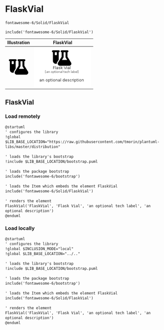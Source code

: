 # FlaskVial


```text
fontawesome-6/Solid/FlaskVial
```

```text
include('fontawesome-6/Solid/FlaskVial')
```



| Illustration | FlaskVial |
| :---: | :---: |
| ![illustration for Illustration](../../fontawesome-6/Solid/FlaskVial.png) | ![illustration for FlaskVial](../../fontawesome-6/Solid/FlaskVial.Local.png) |




## FlaskVial

### Load remotely
```plantuml
@startuml
' configures the library
!global $LIB_BASE_LOCATION="https://raw.githubusercontent.com/tmorin/plantuml-libs/master/distribution"

' loads the library's bootstrap
!include $LIB_BASE_LOCATION/bootstrap.puml

' loads the package bootstrap
include('fontawesome-6/bootstrap')

' loads the Item which embeds the element FlaskVial
include('fontawesome-6/Solid/FlaskVial')

' renders the element
FlaskVial('FlaskVial', 'Flask Vial', 'an optional tech label', 'an optional description')
@enduml
```

### Load locally
```plantuml
@startuml
' configures the library
!global $INCLUSION_MODE="local"
!global $LIB_BASE_LOCATION="../.."

' loads the library's bootstrap
!include $LIB_BASE_LOCATION/bootstrap.puml

' loads the package bootstrap
include('fontawesome-6/bootstrap')

' loads the Item which embeds the element FlaskVial
include('fontawesome-6/Solid/FlaskVial')

' renders the element
FlaskVial('FlaskVial', 'Flask Vial', 'an optional tech label', 'an optional description')
@enduml
```

